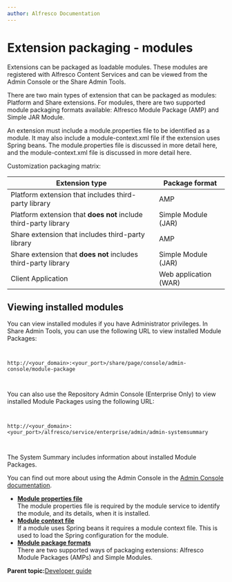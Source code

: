 ```yaml
---
author: Alfresco Documentation
---
```


# Extension packaging - modules

Extensions can be packaged as loadable modules. These modules are registered with Alfresco Content Services and can be viewed from the Admin Console or the Share Admin Tools.

There are two main types of extension that can be packaged as modules: Platform and Share extensions. For modules, there are two supported module packaging formats available: Alfresco Module Package \(AMP\) and Simple JAR Module.

An extension must include a module.properties file to be identified as a module. It may also include a module-context.xml file if the extension uses Spring beans. The module.properties file is discussed in more detail here, and the module-context.xml file is discussed in more detail here.

Customization packaging matrix:

|Extension type|Package format|
|--------------|--------------|
|Platform extension that includes third-party library|AMP|
|Platform extension that **does not** include third-party library|Simple Module \(JAR\)|
|Share extension that includes third-party library|AMP|
|Share extension that **does not** includes third-party library|Simple Module \(JAR\)|
|Client Application|Web application \(WAR\)|

## Viewing installed modules

You can view installed modules if you have Administrator privileges. In Share Admin Tools, you can use the following URL to view installed Module Packages:

```

        
http://<your_domain>:<your_port>/share/page/console/admin-console/module-package        
        
      
```

You can also use the Repository Admin Console \(Enterprise Only\) to view installed Module Packages using the following URL:

```

        
http://<your_domain>:<your_port>/alfresco/service/enterprise/admin/admin-systemsummary        
        
      
```

The System Summary includes information about installed Module Packages.

You can find out more about using the Admin Console in the [Admin Console documentation](at-adminconsole.md).

-   **[Module properties file](../concepts/dev-extensions-modules-module-properties.md)**  
The module properties file is required by the module service to identify the module, and its details, when it is installed.
-   **[Module context file](../concepts/dev-extensions-modules-module-context.md)**  
If a module uses Spring beans it requires a module context file. This is used to load the Spring configuration for the module.
-   **[Module package formats](../concepts/dev-extensions-packaging-techniques.md)**  
There are two supported ways of packaging extensions: Alfresco Module Packages \(AMPs\) and Simple Modules.

**Parent topic:**[Developer guide](../concepts/dev-for-developers.md)

